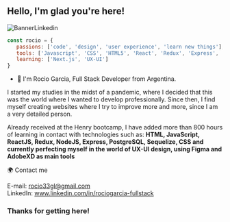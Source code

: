  <h2>
  Hello, I'm glad you're here!
</h2>

 ![BannerLinkedin](https://user-images.githubusercontent.com/76136103/186407507-d972c93c-4562-4624-998f-2a43784e7c38.png)
 
 ```js
 const rocio = {
    passions: ['code', 'design', 'user experience', 'learn new things'],
    tools: ['Javascript', 'CSS', 'HTML5', 'React', 'Redux', 'Express', 'Node.js', 'SQL', ...more],
    learning: ['Next.js', 'UX-UI']
 }
 ```
 
- 🚀 I'm Rocio Garcia, Full Stack Developer from Argentina. 

I started my studies in the midst of a pandemic, where I decided that this was the world where I wanted to develop professionally. Since then, I find myself creating websites where I try to improve more and more, since I am a very detailed person.

Already received at the Henry bootcamp, I have added more than 800 hours of learning in contact with technologies such as: **HTML, JavaScript, ReactJS, Redux, NodeJS, Express, PostgreSQL, Sequelize, CSS and currently perfecting myself in the world of UX-UI design, using Figma and AdobeXD as main tools**


🌍 Contact me

E-mail: rocio33gl@gmail.com
</br>
LinkedIn: www.linkedin.com/in/rociogarcia-fullstack

<h3>
Thanks for getting here!
</h3>
